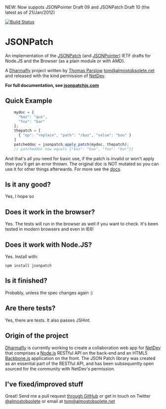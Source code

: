 NEW: Now suppots JSONPointer Draft 09 and JSONPatch Draft 10 (the latest as of 21/Jan/2012)

[![Build Status](https://secure.travis-ci.org/dharmafly/jsonpatch.js.png)](http://travis-ci.org/dharmafly/jsonpatch.js)

JSONPatch
=========

An implementation of the [JSONPatch][#jsonpatch] (and [JSONPointer][#jsonpointer]) IETF drafts for Node.JS and the Browser (as a plain module or with AMD).

A [Dharmafly][#dharmafly] project written by [Thomas Parslow][#tom] <tom@almostobsolete.net> and released with the kind permission of [NetDev][#netdev].

**For full documentation, see [jsonpatchjs.com][#site]**


Quick Example
-------------

```javascript
    mydoc = {
      "baz": "qux",
      "foo": "bar"
    };
    thepatch = [
      { "op": "replace", "path": "/baz", "value": "boo" }
    ]
    patcheddoc = jsonpatch.apply_patch(mydoc, thepatch);
    // patcheddoc now equals {"baz": "boo", "foo": "bar"}}
```

And that's all you need for basic use, if the patch is invalid or won't apply then you'll get an error thrown. The original doc is NOT mutated so you can use it for other things afterwards. For more see the [docs][#site].

Is it any good?
---------------

Yes, I hope so

Does it work in the browser?
----------------------------

Yes. The tests will run in the browser as well if you want to check. It's been tested in modern browsers and even in IE6!


Does it work with Node.JS?
--------------------------

Yes. Install with:

    npm install jsonpatch

Is it finished?
---------------

Probably, unless the spec changes again :)

Are there tests?
----------------

Yes, there are tests. It also passes JSHint.


Origin of the project
---------------------

[Dharmafly][#dharmafly] is currently working to create a collaboration web app for [NetDev][#netdev] that comprises a [Node.js][#nodejs] RESTful API on the back-end and an HTML5 [Backbone.js][#backbone] application on the front. The JSON Patch library was created as an essential part of the RESTful API, and has been subsequently open sourced for the community with NetDev's permission.

I've fixed/improved stuff
-------------------------

Great! Send me a pull request [through GitHub](http://github.com/dharmafly/jsonpatch.js) or get in touch on Twitter [@almostobsolete][#tom-twitter] or email at tom@almostobsolete.net

[#site]:http://jsonpatchjs.com
[#tom]: http://www.almostobsolete.net
[#tom-twitter]: https://twitter.com/almostobsolete
[#netdev]: http://www.netdev.co.uk
[#dharmafly]: http://dharmafly.com
[#nodejs]: http://nodejs.org
[#backbone]: http://documentcloud.github.com/backbone/
[#jsonpatch]: https://datatracker.ietf.org/doc/draft-ietf-appsawg-json-patch/
[#jsonpointer]: https://datatracker.ietf.org/doc/draft-ietf-appsawg-json-pointer/
